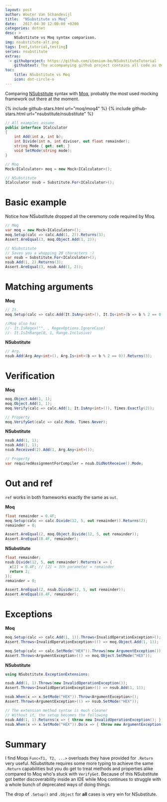 ```yaml
---
layout: post
author: Wouter Van Schandevijl
title:  "NSubstitute vs Moq"
date:   2017-04-30 12:00:00 +0200
categories: dotnet
desc: >
    NSubstitute vs Moq syntax comparison.
img: nsubstitute-alt.png
tags: [net,tutorial,testing]
series: nsubstitute
extras:
  - githubproject: https://github.com/itenium-be/NSubstituteTutorial
    githubtext: The accompanying github project contains all code as UnitTests
toc:
    title: NSubstitute vs Moq
    icon: dot-circle-o
---
```


Comparing [NSubstitute][NSubstitute] syntax with [Moq][Moq],
probably the most used mocking framework out there at the moment.

{% include github-stars.html url="moq/moq4" %}
{% include github-stars.html url="nsubstitute/nsubstitute" %}

<!--more-->


```c#
// All examples assume
public interface ICalculator
{
	int Add(int a, int b);
	int Divide(int n, int divisor, out float remainder);
	string Mode { get; set; }
	void SetMode(string mode);
}

// Moq
Mock<ICalculator> moq = new Mock<ICalculator>();

// NSubstitute
ICalculator nsub = Substitute.For<ICalculator>();
```



# Basic example

Notice how NSubstitute dropped all the ceremony code required by Moq.

```c#
// Moq
var moq = new Mock<ICalculator>();
moq.Setup(calc => calc.Add(1, 2)).Returns(3);
Assert.AreEqual(3, moq.Object.Add(1, 2));

// NSubstitute
// Saves you a whopping 20 characters :)
var nsub = Substitute.For<ICalculator>();
nsub.Add(1, 2).Returns(3);
Assert.AreEqual(3, nsub.Add(1, 2));
```



# Matching arguments

**Moq**

```c#
// It.
moq.Setup(calc => calc.Add(It.IsAny<int>(), It.Is<int>(b => b % 2 == 0))).Returns(3);

//Moq also has
//- It.IsRegex("", , RegexOptions.IgnoreCase)
//- It.IsInRange(0, 1, Range.Inclusive)
```

**NSubstitute**

```c#
// Arg.
nsub.Add(Arg.Any<int>(), Arg.Is<int>(b => b % 2 == 0)).Returns(3);
```



# Verification

**Moq**

```c#
moq.Object.Add(1, 1);
moq.Object.Add(1, 1);
moq.Verify(calc => calc.Add(1, It.IsAny<int>()), Times.Exactly(2));

// Property
moq.VerifyGet(calc => calc.Mode, Times.Never);
```

**NSubstitute**

```c#
nsub.Add(1, 1);
nsub.Add(1, 1);
nsub.Received(2).Add(1, Arg.Any<int>());

// Property
var requiredAssignmentForCompiler = nsub.DidNotReceive().Mode;
```



# Out and ref

`ref` works in both frameworks exactly the same as `out`.

**Moq**

```c#
float remainder = 0.4F;
moq.Setup(calc => calc.Divide(12, 5, out remainder)).Returns(2);
remainder = 0;

Assert.AreEqual(2, moq.Object.Divide(12, 5, out remainder));
Assert.AreEqual(0.4F, remainder);
```

**NSubstitute**

```c#
float remainder;
nsub.Divide(12, 5, out remainder).Returns(x => {
  x[2] = 0.4F; // [2] = 3th parameter = remainder
  return 2;
});
remainder = 0;

Assert.AreEqual(2, nsub.Divide(12, 5, out remainder));
Assert.AreEqual(0.4F, remainder);
```



# Exceptions

**Moq**

```c#
moq.Setup(calc => calc.Add(1, 1)).Throws<InvalidOperationException>();
Assert.Throws<InvalidOperationException>(() => moq.Object.Add(1, 1));

moq.Setup(calc => calc.SetMode("HEX")).Throws(new ArgumentException());
Assert.Throws<ArgumentException>(() => moq.Object.SetMode("HEX"));
```

**NSubstitute**

```c#
using NSubstitute.ExceptionExtensions;

nsub.Add(1, 1).Throws(new InvalidOperationException());
Assert.Throws<InvalidOperationException>(() => nsub.Add(1, 1));

nsub.When(x => x.SetMode("HEX")).Throw<ArgumentException>();
Assert.Throws<ArgumentException>(() => nsub.SetMode("HEX"));

// The extension method syntax is much cleaner
// Without it, the setup becomes the following
nsub.Add(1, 1).Returns(x => { throw new InvalidOperationException(); });
nsub.When(x => x.SetMode("HEX")).Do(x => { throw new ArgumentException(); });
```



# Summary

I find Moqs `Func<T1, T2, ...>` overloads they have provided for `.Return` very useful.
NSubstitute requires some more typing to achieve the same `.Return` capabilities but 
you do get to treat methods and properties alike compared to Moq who's stuck with `VerifyGet`.
Because of this NSubstitute got better discoverability inside an IDE while Moq
continues to struggle with a whole bunch of deprecated ways of doing things.

The drop of `.Setup()` and `.Object` for **all** cases is very win for NSubstitute.



[Moq]: https://github.com/moq/moq4
[NSubstitute]: https://github.com/nsubstitute/nsubstitute
[Moq-Help]: https://github.com/Moq/moq4/wiki/Quickstart
[NSubstitute-Help]: http://nsubstitute.github.io
